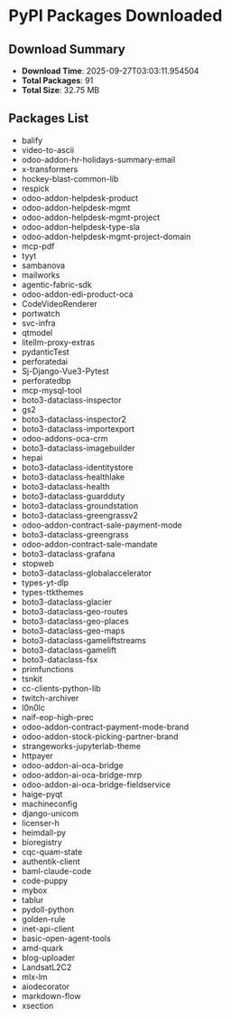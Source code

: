 # PyPI Packages Downloaded

## Download Summary
- **Download Time**: 2025-09-27T03:03:11.954504
- **Total Packages**: 91
- **Total Size**: 32.75 MB

## Packages List
- balify
- video-to-ascii
- odoo-addon-hr-holidays-summary-email
- x-transformers
- hockey-blast-common-lib
- respick
- odoo-addon-helpdesk-product
- odoo-addon-helpdesk-mgmt
- odoo-addon-helpdesk-mgmt-project
- odoo-addon-helpdesk-type-sla
- odoo-addon-helpdesk-mgmt-project-domain
- mcp-pdf
- tyyt
- sambanova
- mailworks
- agentic-fabric-sdk
- odoo-addon-edi-product-oca
- CodeVideoRenderer
- portwatch
- svc-infra
- qtmodel
- litellm-proxy-extras
- pydanticTest
- perforatedai
- Sj-Django-Vue3-Pytest
- perforatedbp
- mcp-mysql-tool
- boto3-dataclass-inspector
- gs2
- boto3-dataclass-inspector2
- boto3-dataclass-importexport
- odoo-addons-oca-crm
- boto3-dataclass-imagebuilder
- hepai
- boto3-dataclass-identitystore
- boto3-dataclass-healthlake
- boto3-dataclass-health
- boto3-dataclass-guardduty
- boto3-dataclass-groundstation
- boto3-dataclass-greengrassv2
- odoo-addon-contract-sale-payment-mode
- boto3-dataclass-greengrass
- odoo-addon-contract-sale-mandate
- boto3-dataclass-grafana
- stopweb
- boto3-dataclass-globalaccelerator
- types-yt-dlp
- types-ttkthemes
- boto3-dataclass-glacier
- boto3-dataclass-geo-routes
- boto3-dataclass-geo-places
- boto3-dataclass-geo-maps
- boto3-dataclass-gameliftstreams
- boto3-dataclass-gamelift
- boto3-dataclass-fsx
- primfunctions
- tsnkit
- cc-clients-python-lib
- twitch-archiver
- l0n0lc
- naif-eop-high-prec
- odoo-addon-contract-payment-mode-brand
- odoo-addon-stock-picking-partner-brand
- strangeworks-jupyterlab-theme
- httpayer
- odoo-addon-ai-oca-bridge
- odoo-addon-ai-oca-bridge-mrp
- odoo-addon-ai-oca-bridge-fieldservice
- haige-pyqt
- machineconfig
- django-unicom
- licenser-h
- heimdall-py
- bioregistry
- cqc-quam-state
- authentik-client
- baml-claude-code
- code-puppy
- mybox
- tablur
- pydoll-python
- golden-rule
- inet-api-client
- basic-open-agent-tools
- amd-quark
- blog-uploader
- LandsatL2C2
- mlx-lm
- aiodecorator
- markdown-flow
- xsection
